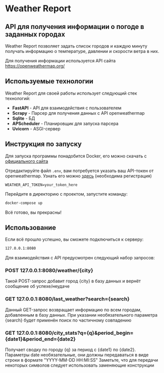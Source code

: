 # **Weather Report**
## API для получения информации о погоде в заданных городах

Weather Report позволяет задать список городов и каждую минуту получать информацию о температуре, давлении и скорости ветра в них.

Для получения информации используется API сайта https://openweathermap.org/

## Используемые технологии
Weather Report для своей работы использует следующий стек технологий:
 - **FastAPI** - API для взаимодействия с пользователем
 - **Scrapy** - Парсер для получения данных с API openweathermap
 - **Sqlite** - БД
 - **APScheduler** - Планировщик для запуска парсера
 - **Uvicorn** - ASGI-сервер

## Инструкция по запуску
Для запуска программы понадобится Docker, его можно скачать с [официального сайта](https://www.docker.com/)

Отредактируйте файл `.env`, вам потребуется указать ваш API-токен от openweathermap. Узнать его можно [здесь](https://home.openweathermap.org/api_keys) (необходима регистрация)
```
WEATHER_API_TOKEN=your_token_here
```

Перейдите в директорию с проектом, запустите команду:
```sh
docker-compose up
```
Всё готово, вы прекрасны!
## Использование
Если всё прошло успешно, вы сможете подключиться к серверу:
```sh
127.0.0.1:8080
```
Для взаимодействия с API предусмотрен следующий набор запросов:
### POST 127.0.0.1:8080/weather/{city}
Такой POST-запрос добавит город {city} в базу данных и вернёт сообщение об успехе/неудаче

### GET 127.0.0.1:8080/last_weather?search={search}
Данный GET-запрос возвращает информацию по всем городам, добавленным в базу данных. При указании необязательного параметра {search} будет применён поиск по частичному совпадению

### GET 127.0.0.1:8080/city_stats?q={q}&period_begin={date1}&period_end={date2}
Получает сводку по городу {q} за период с {date1} по {date2}. Параметры date необязательные, они должны передаваться в виде строки в формате "YYYY-MM-DD HH:MI:SS"
Заметьте, что для передачи некоторых символов следует использовать заменяющие конструкции
